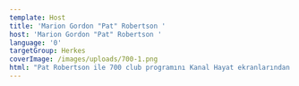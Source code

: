 ```yaml
---
template: Host
title: 'Marion Gordon "Pat" Robertson '
host: 'Marion Gordon "Pat" Robertson '
language: '0'
targetGroup: Herkes
coverImage: /images/uploads/700-1.png
html: "Pat Robertson ile 700 club programını Kanal Hayat ekranlarından veya \ryoutube kanalımızdan takip edebilirsiniz.Esen Kalın."
---
```


